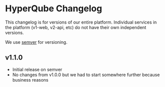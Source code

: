 # HyperQube Changelog

This changelog is for versions of our entire platform. Individual services in the platform (v1-web, v2-api, etc) do not have their own independent versions.

We use [semver](https://semver.org/) for versioning.

## v1.1.0

- Initial release on semver
- No changes from v1.0.0 but we had to start somewhere further because business reasons
